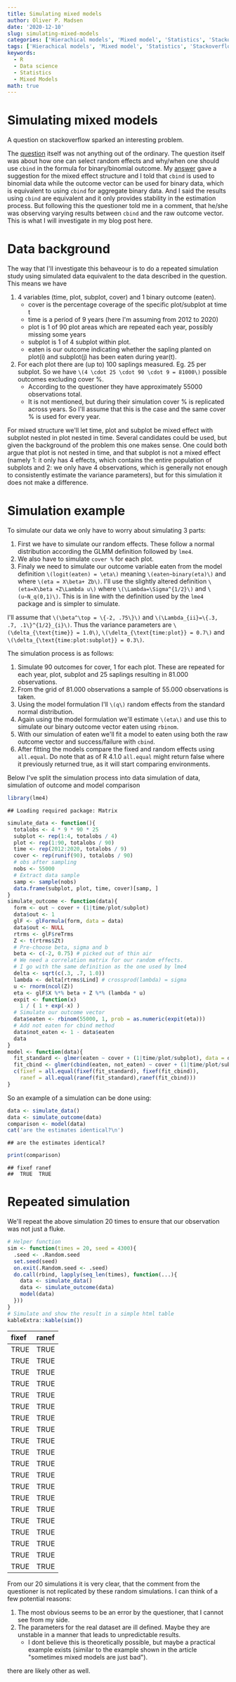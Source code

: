 ```yaml
---
title: Simulating mixed models
author: Oliver P. Madsen
date: '2020-12-10'
slug: simulating-mixed-models
categories: ['Hierachical models', 'Mixed model', 'Statistics', 'Stackoverflow question', 'Data Science']
tags: ['Hierachical models', 'Mixed model', 'Statistics', 'Stackoverflow question', 'Data Science']
keywords:
  - R
  - Data science
  - Statistics
  - Mixed Models
math: true
---
```

# Simulating mixed models

A question on stackoverflow sparked an interesting problem.

<!--more-->
The [question](https://stackoverflow.com/q/65129483/10782538) itself was not anything out of the ordinary. The question itself was about how one can select random effects and why/when one should use `cbind` in the formula for binary/binomial outcome. My [answer](https://stackoverflow.com/a/65145859/10782538) gave a suggestion for the mixed effect structure and I told that `cbind` is used to binomial data while the outcome vector can be used for binary data, which is equivalent to using `cbind` for aggregate binary data. And I said the results using `cbind` are equivalent and it only provides stability in the estimation process. But following this the questioner told me in a comment, that he/she was observing varying results between `cbind` and the raw outcome vector. This is what I will investigate in my blog post here. 

# Data background

The way that I'll investigate this behaveour is to do a repeated simulation study using simulated data equivalent to the data described in the question. This means we have 

1. 4 variables (time, plot, subplot, cover) and 1 binary outcome (eaten).
   * cover is the percentage coverage of the specific plot/subplot at time t
   * time is a period of 9 years (here I'm assuming from 2012 to 2020)
   * plot is 1 of 90 plot areas which are repeated each year, possibly missing some years
   * subplot is 1 of 4 subplot within plot.
   * eaten is our outcome indicating whether the sapling planted on plot(i) and subplot(j) has been eaten during year(t).
1. For each plot there are (up to) 100 saplings measured. Eg. 25 per subplot. So we have `\(4 \cdot 25 \cdot 90 \cdot 9 = 81000\)` possible outcomes excluding cover %. 
   * According to the questioner they have approximately 55000 observations total.
   * It is not mentioned, but during their simulation cover % is replicated across years. So I'll assume that this is the case and the same cover % is used for every year.
   
   

For mixed structure we'll let time, plot and subplot be mixed effect with subplot nested in plot nested in time. Several candidates could be used, but given the background of the problem this one makes sense. One could both argue that plot is not nested in time, and that subplot is not a mixed effect (namely 1: it only has 4 effects, which contains the entire population of subplots and 2: we only have 4 observations, which is generally not enough to consistently estimate the variance parameters), but for this simulation it does not make a difference.

# Simulation example
To simulate our data we only have to worry about simulating 3 parts:

1. First we have to simulate our random effects. These follow a normal distribution according the GLMM definition followed by `lme4`.
2. We also have to simulate `cover %` for each plot.
3. Finaly we need to simulate our outcome variable eaten from the model definition `\(logit(eaten) = \eta\)` meaning `\(eaten~binary(eta)\)` and where `\(eta = X\beta+ Zb\)`. I'll use the slightly altered definition `\(eta=X\beta +Z\Lambda u\)` where `\(\Lambda=\Sigma^{1/2}\)` and `\(u~N_q(0,1)\)`. This is in line with the definition used by the `lme4` package and is simpler to simulate.

I'll assume that `\(\beta^\top = \{-2, .75\}\)` and `\(\Lambda_{ii}=\{.3, .7, .1\}^{1/2}_{i}\)`. Thus the variance parameters are `\(\delta_{\text{time}} = 1.0\)`, `\(\delta_{\text{time:plot}} = 0.7\)` and `\(\delta_{\text{time:plot:subplot}} = 0.3\)`. 

The simulation process is as follows:

1. Simulate 90 outcomes for cover, 1 for each plot. These are repeated for each year, plot, subplot and 25 saplings resulting in 81.000 observations.
1. From the grid of 81.000 observations a sample of 55.000 observations is taken. 
1. Using the model formulation I'll `\(q\)` random effects from the standard normal distribution.
1. Again using the model formulation we'll estimate `\(eta\)` and use this to simulate our binary outcome vector eaten using `rbinom`.
1. With our simulation of eaten we'll fit a model to eaten using both the raw outcome vector and 
success/failure with `cbind`. 
1. After fitting the models compare the fixed and random effects using `all.equal`. Do note that as of R 4.1.0 `all.equal` might return false where it previously returned true, as it will start comparing environments.

Below I've split the simulation process into data simulation of data, simulation of outcome and model comparison

```r
library(lme4)
```

```
## Loading required package: Matrix
```

```r
simulate_data <- function(){
  totalobs <- 4 * 9 * 90 * 25
  subplot <- rep(1:4, totalobs / 4)
  plot <- rep(1:90, totalobs / 90)
  time <- rep(2012:2020, totalobs / 9)
  cover <- rep(runif(90), totalobs / 90)
  # obs after sampling
  nobs <- 55000  
  # Extract data sample
  samp <- sample(nobs)
  data.frame(subplot, plot, time, cover)[samp, ]
}
simulate_outcome <- function(data){
  form <- out ~ cover + (1|time/plot/subplot)
  data$out <- 1
  glF <- glFormula(form, data = data)
  data$out <- NULL
  rtrms <- glF$reTrms
  Z <- t(rtrms$Zt)
  # Pre-choose beta, sigma and b
  beta <- c(-2, 0.75) # picked out of thin air
  # We need a correlation matrix for our random effects.
  # I go with the same definition as the one used by lme4
  delta <- sqrt(c(.3, .7, 1.0))
  lambda <- delta[rtrms$Lind] # crossprod(lambda) = sigma
  u <- rnorm(ncol(Z))
  eta <- glF$X %*% beta + Z %*% (lambda * u)
  expit <- function(x)
    1 / ( 1 + exp(-x) )
  # Simulate our outcome vector
  data$eaten <- rbinom(55000, 1, prob = as.numeric(expit(eta)))
  # Add not eaten for cbind method
  data$not_eaten <- 1 - data$eaten
  data
}
model <- function(data){
  fit_standard <- glmer(eaten ~ cover + (1|time/plot/subplot), data = data, family = binomial)
  fit_cbind <- glmer(cbind(eaten, not_eaten) ~ cover + (1|time/plot/subplot), data = data, family = binomial)
  c(fixef = all.equal(fixef(fit_standard), fixef(fit_cbind)), 
    ranef = all.equal(ranef(fit_standard),ranef(fit_cbind)))
}
```
So an example of a simulation can be done using:


```r
data <- simulate_data()
data <- simulate_outcome(data)
comparison <- model(data)
cat('are the estimates identical?\n')
```

```
## are the estimates identical?
```

```r
print(comparison)
```

```
## fixef ranef 
##  TRUE  TRUE
```

# Repeated simulation
We'll repeat the above simulation 20 times to ensure that our observation was not just a fluke.

```r
# Helper function
sim <- function(times = 20, seed = 4300){
  .seed <- .Random.seed
  set.seed(seed)
  on.exit(.Random.seed <- .seed)
  do.call(rbind, lapply(seq_len(times), function(...){
    data <- simulate_data()
    data <- simulate_outcome(data)
    model(data)
  }))
}
# Simulate and show the result in a simple html table
kableExtra::kable(sim())
```

<table>
 <thead>
  <tr>
   <th style="text-align:left;"> fixef </th>
   <th style="text-align:left;"> ranef </th>
  </tr>
 </thead>
<tbody>
  <tr>
   <td style="text-align:left;"> TRUE </td>
   <td style="text-align:left;"> TRUE </td>
  </tr>
  <tr>
   <td style="text-align:left;"> TRUE </td>
   <td style="text-align:left;"> TRUE </td>
  </tr>
  <tr>
   <td style="text-align:left;"> TRUE </td>
   <td style="text-align:left;"> TRUE </td>
  </tr>
  <tr>
   <td style="text-align:left;"> TRUE </td>
   <td style="text-align:left;"> TRUE </td>
  </tr>
  <tr>
   <td style="text-align:left;"> TRUE </td>
   <td style="text-align:left;"> TRUE </td>
  </tr>
  <tr>
   <td style="text-align:left;"> TRUE </td>
   <td style="text-align:left;"> TRUE </td>
  </tr>
  <tr>
   <td style="text-align:left;"> TRUE </td>
   <td style="text-align:left;"> TRUE </td>
  </tr>
  <tr>
   <td style="text-align:left;"> TRUE </td>
   <td style="text-align:left;"> TRUE </td>
  </tr>
  <tr>
   <td style="text-align:left;"> TRUE </td>
   <td style="text-align:left;"> TRUE </td>
  </tr>
  <tr>
   <td style="text-align:left;"> TRUE </td>
   <td style="text-align:left;"> TRUE </td>
  </tr>
  <tr>
   <td style="text-align:left;"> TRUE </td>
   <td style="text-align:left;"> TRUE </td>
  </tr>
  <tr>
   <td style="text-align:left;"> TRUE </td>
   <td style="text-align:left;"> TRUE </td>
  </tr>
  <tr>
   <td style="text-align:left;"> TRUE </td>
   <td style="text-align:left;"> TRUE </td>
  </tr>
  <tr>
   <td style="text-align:left;"> TRUE </td>
   <td style="text-align:left;"> TRUE </td>
  </tr>
  <tr>
   <td style="text-align:left;"> TRUE </td>
   <td style="text-align:left;"> TRUE </td>
  </tr>
  <tr>
   <td style="text-align:left;"> TRUE </td>
   <td style="text-align:left;"> TRUE </td>
  </tr>
  <tr>
   <td style="text-align:left;"> TRUE </td>
   <td style="text-align:left;"> TRUE </td>
  </tr>
  <tr>
   <td style="text-align:left;"> TRUE </td>
   <td style="text-align:left;"> TRUE </td>
  </tr>
  <tr>
   <td style="text-align:left;"> TRUE </td>
   <td style="text-align:left;"> TRUE </td>
  </tr>
  <tr>
   <td style="text-align:left;"> TRUE </td>
   <td style="text-align:left;"> TRUE </td>
  </tr>
</tbody>
</table>

From our 20 simulations it is very clear, that the comment from the questioner is not replicated by these random simulations. I can think of a few potential reasons:

1. The most obvious seems to be an error by the questioner, that I cannot see from my side.
1. The parameters for the real dataset are ill defined. Maybe they are unstable in a manner that leads to unpredictable results.
   * I dont believe this is theoretically possible, but maybe a practical example exists (similar to the example shown in the article "sometimes mixed models are just bad").

there are likely other as well. 
